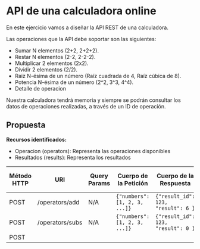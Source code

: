 # API de una calculadora online

En este ejercicio vamos a diseñar la API REST de una calculadora.

Las operaciones que la API debe soportar son las siguientes:
- Sumar N elementos (2+2, 2+2+2).
- Restar N elementos (2-2, 2-2-2).
- Multiplicar 2 elementos (2x2).
- Dividir 2 elementos (2/2).
- Raiz N-ésima de un número (Raíz cuadrada de 4, Raíz cúbica de 8).
- Potencia N-ésima de un número (2^2, 3^3, 4^4).
- Detalle de operacion

Nuestra calculadora tendrá memoria y siempre se podrán consultar los datos de operaciones realizadas, a través de un ID de operación.

## Propuesta

**Recursos identificados:**
- Operacion (operators): Representa las operaciones disponibles
- Resultados (results): Representa los resultados


| Método HTTP | URI             | Query Params | Cuerpo de la Petición         | Cuerpo de la Respuesta             | Códigos de Respuesta |
|-------------|-----------------|--------------|-------------------------------|------------------------------------|----------------------|
| POST        | /operators/add  | N/A          | `{"numbers": [1, 2, 3, ...]}` | `{"result_id": 123, "result": 6 }` | 200 OK               |
| POST        | /operators/subs | N/A          | `{"numbers": [1, 2, 3, ...]}` | `{"result_id": 123, "result": 0 }` | 200 OK               |
| POST

